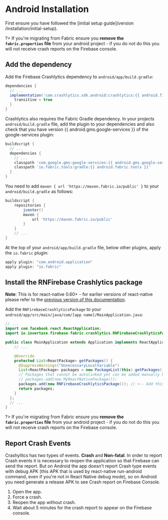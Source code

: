 # Android Installation

First ensure you have followed the [initial setup guide](version /installation/initial-setup).

?> If you're migrating from Fabric ensure you **remove the `fabric.properties` file** from your android project - if you do not do this you will not receive crash reports on the Firebase console.

## Add the dependency

Add the Firebase Crashlytics dependency to `android/app/build.gradle`:

```groovy
dependencies {
  // ...
  implementation('com.crashlytics.sdk.android:crashlytics:{{ android.firebase.crashlytics }}@aar') {
    transitive = true
  }
}
```

Crashlytics also requires the Fabric Gradle dependency. In your projects `android/build.gradle` file, add the plugin to your dependencies and also check that you have version {{ android.gms.google-services }} of the google-services plugin:

```groovy
buildscript {
  // ...
  dependencies {
    // ...
    classpath 'com.google.gms:google-services:{{ android.gms.google-services }}'
    classpath 'io.fabric.tools:gradle:{{ android.fabric.tools }}'
  }
}
```

You need to add `maven { url 'https://maven.fabric.io/public' }` to your `android/build.gradle` as follows:

```groovy
buildscript {
    repositories {
        jcenter()
        maven {
            url 'https://maven.fabric.io/public'
        }
    }
    // ...
}
```

At the top of your `android/app/build.gradle` file, below other plugins, apply the `io.fabric` plugin:

```groovy
apply plugin: "com.android.application"
apply plugin: "io.fabric"
```

## Install the RNFirebase Crashlytics package

**Note**: This is for react-native 0.60+ - for earlier versions of react-native please refer to the [previous version of this documentation](https://github.com/invertase/react-native-firebase-docs/blob/bbb35f90a7b6280591caf7ffb072a2619724d829/docs/crashlytics/android.md).

Add the `RNFirebaseCrashlyticsPackage` to your `android/app/src/main/java/com/[app name]/MainApplication.java`:

```java
// ...
import com.facebook.react.ReactApplication;
import io.invertase.firebase.fabric.crashlytics.RNFirebaseCrashlyticsPackage; // <-- Add this line

public class MainApplication extends Application implements ReactApplication {
    // ...

    @Override
    protected List<ReactPackage> getPackages() {
      @SuppressWarnings("UnnecessaryLocalVariable")
      List<ReactPackage> packages = new PackageList(this).getPackages();
      // Packages that cannot be autolinked yet can be added manually here, for example:
      // packages.add(new MyReactNativePackage());
      packages.add(new RNFirebaseCrashlyticsPackage()); // <-- Add this line
      return packages;
    }
  };
  // ...
}
```

?> If you're migrating from Fabric ensure you **remove the `fabric.properties` file** from your android project - if you do not do this you will not receive crash reports on the Firebase console.

## Report Crash Events

Crashylitcs has two types of events. **Crash** and **Non-fatal**. In order to report Crash events it is necessary to reopen the application so that Firebase can send the report. But on Android the app doesn't report Crash type events with debug APK (this APK that is used by react-native run-android command, even if you're not in React Native debug mode), so on Android you need generate a release APK to see Crash report on Firebase Console. 
  1. Open the app. 
  2. Force a crash. 
  3. Reopen the app without crash.
  4. Wait about 5 minutes for the crash report to appear on the Firebase console.
